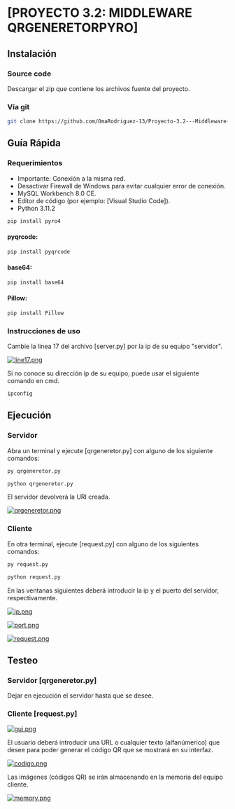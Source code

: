 # [PROYECTO 3.2: MIDDLEWARE QRGENERETORPYRO]
 
## Instalación

### Source code

Descargar el zip que contiene los archivos fuente del proyecto.

### Vía git 

```bash
git clone https://github.com/OmaRodriguez-13/Proyecto-3.2---Middleware---qrgeneretorpyro
```

## Guía Rápida

### Requerimientos

- Importante: Conexión a la misma red.
- Desactivar Firewall de Windows para evitar cualquier error de conexión.
- MySQL Workbench 8.0 CE.
- Editor de código (por ejemplo: [Visual Studio Code]).
- Python 3.11.2

```bash
pip install pyro4
```
#### pyqrcode:
```bash
pip install pyqrcode
```

#### base64:
```bash
pip install base64
```

#### Pillow:
```bash
pip install Pillow
```

### Instrucciones de uso

Cambie la linea 17 del archivo [server.py] por la ip de su equipo "servidor".

[![line17.png](https://i.postimg.cc/y8q3dHgM/line17.png)](https://postimg.cc/ykP8Q2Tj)

Si no conoce su dirección ip de su equipo, puede usar el siguiente comando en cmd.

```bash
ipconfig
```

## Ejecución

### Servidor

Abra un terminal y ejecute [qrgeneretor.py] con alguno de los siguiente comandos:

```bash
py qrgeneretor.py
```

```bash
python qrgeneretor.py
```

El servidor devolverá la URI creada.

[![qrgeneretor.png](https://i.postimg.cc/xTGbFd16/qrgeneretor.png)](https://postimg.cc/Yh99vMgF)

### Cliente

En otra terminal, ejecute [request.py] con alguno de los siguientes comandos:

```bash
py request.py
```

```bash
python request.py
```

En las ventanas siguientes deberá introducir la ip y el puerto del servidor, respectivamente.

[![ip.png](https://i.postimg.cc/cC0dKdGJ/ip.png)](https://postimg.cc/BLYrk96W)

[![port.png](https://i.postimg.cc/bNZBQKYY/port.png)](https://postimg.cc/crNhWk8P)

[![request.png](https://i.postimg.cc/J0kdWk2D/request.png)](https://postimg.cc/303ZXd7Y)

## Testeo

### Servidor [qrgeneretor.py]

Dejar en ejecución el servidor hasta que se desee.


### Cliente [request.py]

[![gui.png](https://i.postimg.cc/7hZtfRhz/gui.png)](https://postimg.cc/5YDSrnw9)

El usuario deberá introducir una URL o cualquier texto (alfanúmerico) que desee para poder generar el código QR que se mostrará en su interfaz.

[![codigo.png](https://i.postimg.cc/90sPCg7C/codigo.png)](https://postimg.cc/wRcRkV2G)

Las imágenes (códigos QR) se irán almacenando en la memoria del equipo cliente.

[![memory.png](https://i.postimg.cc/tR8mXBys/memory.png)](https://postimg.cc/YjfxRfv7)
